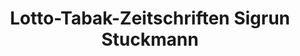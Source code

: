 ---
title: "Lotto-Tabak-Zeitschriften Sigrun Stuckmann"
url: /bochum/lotto-tabak-zeitschriften-sigrun-stuckmann/
shop: Kiosk
---